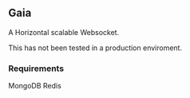## Gaia

A Horizontal scalable Websocket. <br>

This has not been tested in a production enviroment. <br>

### Requirements
MongoDB
Redis
